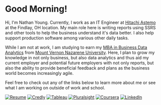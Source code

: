 # Good Morning!

Hi, I'm Nathan Young.  Currently, I work as an IT Engineer at [Hitachi Astemo](https://www.hitachiastemo.com/en/) at the Findlay, OH location.  My main role here is writing reports using SSRS and other tools to help the business understand it's data better.  I also help support production software among various other daily tasks. 

While I am not at work, I am studying to earn my [MBA in Business Data Analytics](https://www.mvnu.edu/gps/graduateprograms/mba-businessdataanalytics) from [Mount Vernon Nazarene University](https://www.mvnu.edu/).  Here, I plan to grow my knowledge in not only business, but also data analytics and thus aid my current employer and potential future employers with not only reports, but also the ability to provide beneficial feedback and plans as the business world becomes increasingly agile.

Feel free to check out any of the links below to learn more about me or see what I am working on outside of work and school.

[![Resume](https://img.shields.io/badge/-RESUME-2e2e2e?style=for-the-badge&logo=resume&logoColor=white])](https://github.com/nathayoung/nathayoung/blob/master/Resume.md)
[![Credly](https://img.shields.io/badge/-CREDLY-FF6B00?style=for-the-badge&logo=acclaim&logoColor=white)](https://www.credly.com/users/nathayoung/badges)
[![Tableau](https://img.shields.io/badge/-TABLEAU-B7410E?style=for-the-badge&logo=tableau&logoColor=white)](https://public.tableau.com/profile/nathayoung#!/)
[![Pluralsight](https://img.shields.io/badge/-PLURALSIGHT-50C878?style=for-the-badge&logo=pluralsight&logoColor=white)](https://app.pluralsight.com/profile/nathayoung)
[![Coursera](https://img.shields.io/badge/-COURSERA-0077B5?style=for-the-badge&logo=COURSERA&logoColor=white)](https://www.coursera.org/user/0f216ddea486002dd0ba0fbe76e503b9)
[![LinkedIn](https://img.shields.io/badge/-LINKEDIN-0077B5?style=for-the-badge&amp;logo=linkedin&amp;logoColor=white)](https://www.linkedin.com/in/nathayoung/)
